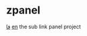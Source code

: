 # zpanel
<a href="https://github.com/sepanta7/zpanel/fa-README.md">فا</a>
<a href="https://github.com/sepanta7/zpanel/README.md">en</a>
the sub link panel project
